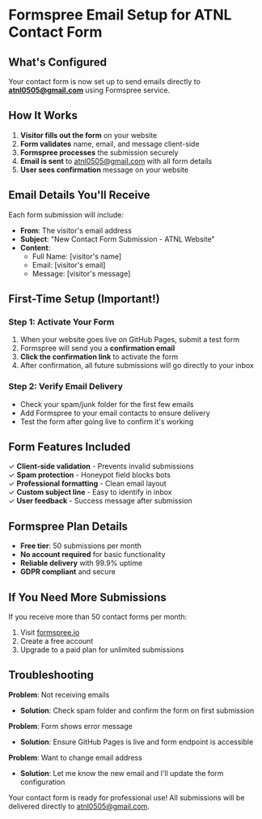 # Formspree Email Setup for ATNL Contact Form

## What's Configured

Your contact form is now set up to send emails directly to **atnl0505@gmail.com** using Formspree service.

## How It Works

1. **Visitor fills out the form** on your website
2. **Form validates** name, email, and message client-side
3. **Formspree processes** the submission securely
4. **Email is sent** to atnl0505@gmail.com with all form details
5. **User sees confirmation** message on your website

## Email Details You'll Receive

Each form submission will include:
- **From**: The visitor's email address
- **Subject**: "New Contact Form Submission - ATNL Website"
- **Content**: 
  - Full Name: [visitor's name]
  - Email: [visitor's email]
  - Message: [visitor's message]

## First-Time Setup (Important!)

### Step 1: Activate Your Form
1. When your website goes live on GitHub Pages, submit a test form
2. Formspree will send you a **confirmation email**
3. **Click the confirmation link** to activate the form
4. After confirmation, all future submissions will go directly to your inbox

### Step 2: Verify Email Delivery
- Check your spam/junk folder for the first few emails
- Add Formspree to your email contacts to ensure delivery
- Test the form after going live to confirm it's working

## Form Features Included

✓ **Client-side validation** - Prevents invalid submissions  
✓ **Spam protection** - Honeypot field blocks bots  
✓ **Professional formatting** - Clean email layout  
✓ **Custom subject line** - Easy to identify in inbox  
✓ **User feedback** - Success message after submission  

## Formspree Plan Details

- **Free tier**: 50 submissions per month
- **No account required** for basic functionality
- **Reliable delivery** with 99.9% uptime
- **GDPR compliant** and secure

## If You Need More Submissions

If you receive more than 50 contact forms per month:
1. Visit [formspree.io](https://formspree.io)
2. Create a free account
3. Upgrade to a paid plan for unlimited submissions

## Troubleshooting

**Problem**: Not receiving emails
- **Solution**: Check spam folder and confirm the form on first submission

**Problem**: Form shows error message
- **Solution**: Ensure GitHub Pages is live and form endpoint is accessible

**Problem**: Want to change email address
- **Solution**: Let me know the new email and I'll update the form configuration

Your contact form is ready for professional use! All submissions will be delivered directly to atnl0505@gmail.com.